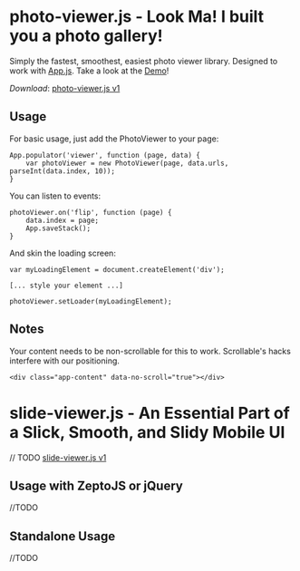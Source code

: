 photo-viewer.js - Look Ma! I built you a photo gallery!
=======================================================

Simply the fastest, smoothest, easiest photo viewer library. Designed to work with [App.js](http://code.kik.com/photo-viewer/demos/basic.html). Take a look at the [Demo](http://code.kik.com/photo-viewer/demos/basic.html)!

*Download*: [photo-viewer.js v1](http://cdn.kik.com/photo-viewer/1/photo-viewer.js)


Usage
-----

For basic usage, just add the PhotoViewer to your page:

	App.populator('viewer', function (page, data) {
		var photoViewer = new PhotoViewer(page, data.urls, parseInt(data.index, 10));
	}

You can listen to events:

	photoViewer.on('flip', function (page) {
		data.index = page;
		App.saveStack();
	}

And skin the loading screen:

	var myLoadingElement = document.createElement('div');

	[... style your element ...]

	photoViewer.setLoader(myLoadingElement);


Notes
-----

Your content needs to be non-scrollable for this to work. Scrollable's hacks interfere with our positioning.

	<div class="app-content" data-no-scroll="true"></div>


slide-viewer.js - An Essential Part of a Slick, Smooth, and Slidy Mobile UI
===========================================================================
// TODO
[slide-viewer.js v1](http://cdn.kik.com/photo-viewer/1/slide-viewer.js)

Usage with ZeptoJS or jQuery
----------------------------

//TODO




Standalone Usage
----------------

//TODO
